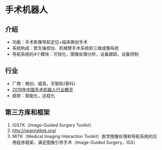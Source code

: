 # 手术机器人
## 介绍
* 功能：手术影像导航定位+临床微创手术
* 系统构成：医生操控台、机械臂手术系统和三维成像系统
* 导航系统的4个模块：可视化，图像处理分析，设备跟踪，设备控制
## 行业
* 厂商：微创，威高，天智航(骨科)
* [2019年中国手术机器人行业概览](https://pdf.dfcfw.com/pdf/H3_AP202009021406329154_1.pdf?1599078075000.pdf)
* 趋势：智能化，远程化

## 第三方库和框架
1. IGSTK（Image-Guided Surgery Toolkit）
1. http://openigtlink.org/
1. MITK（Medical Imaging Interaction Toolkit）医学图像处理和导航系统的应用程序框架，满足图像引导手术（Image-Guided Surgery，IGS）